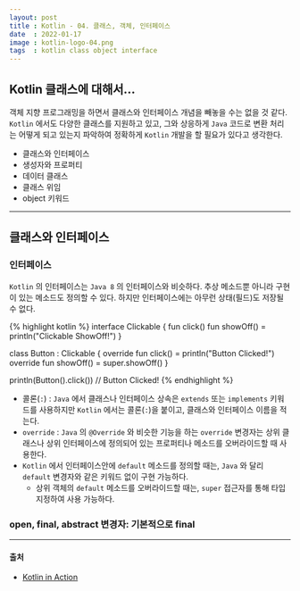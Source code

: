 ```yaml
---
layout: post
title : Kotlin - 04. 클래스, 객체, 인터페이스
date  : 2022-01-17
image : kotlin-logo-04.png
tags  : kotlin class object interface
---
```


## Kotlin 클래스에 대해서...
객체 지향 프로그래밍을 하면서 클래스와 인터페이스 개념을 빼놓을 수는 없을 것 같다. `Kotlin` 에서도 다양한 클래스를 지원하고 있고, 그와 상응하게 `Java` 코드로 변환 처리는 어떻게 되고 있는지 파악하여 정확하게 `Kotlin` 개발을 할 필요가 있다고 생각한다.

- 클래스와 인터페이스
- 생성자와 프로퍼티
- 데이터 클래스
- 클래스 위임
- object 키워드

---

## 클래스와 인터페이스
### 인터페이스
`Kotlin` 의 인터페이스는 `Java 8` 의 인터페이스와 비슷하다. 추상 메소드뿐 아니라 구현이 있는 메소드도 정의할 수 있다. 하지만 인터페이스에는 아무런 상태(필드)도 저장될 수 없다.

{% highlight kotlin %}
interface Clickable {
    fun click()
    fun showOff() = println("Clickable ShowOff!")
}

class Button : Clickable {
    override fun click() = println("Button Clicked!")
    override fun showOff() = super<Clickable>.showOff()
}

println(Button().click())   // Button Clicked!
{% endhighlight %}

- 콜론(`:`) : `Java` 에서 클래스나 인터페이스 상속은 `extends` 또는 `implements` 키워드를 사용하지만 `Kotlin` 에서는 콜론(`:`)을 붙이고, 클래스와 인터페이스 이름을 적는다.
- `override` : `Java` 의 `@Override` 와 비슷한 기능을 하는 `override` 변경자는 상위 클래스나 상위 인터페이스에 정의되어 있는 프로퍼티나 메소드를 오버라이드할 때 사용한다.
- `Kotlin` 에서 인터페이스안에 `default` 메소드를 정의할 때는, `Java` 와 달리 `default` 변경자와 같은 키워드 없이 구현 가능하다.
  - 상위 객체의 `default` 메소드를 오버라이드할 때는, `super` 접근자를 통해 타입 지정하여 사용 가능하다.

### open, final, abstract 변경자: 기본적으로 final



---

#### 출처
- [Kotlin in Action](https://www.manning.com/books/kotlin-in-action)
